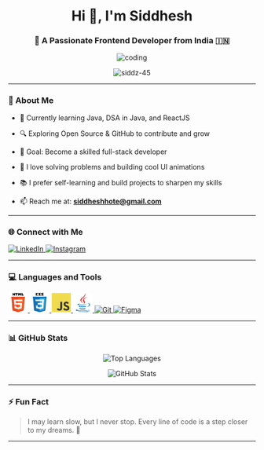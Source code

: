 <h1 align="center">Hi 👋, I'm Siddhesh</h1>
<h3 align="center">🚀 A Passionate Frontend Developer from India 🇮🇳</h3>

<p align="center">
  <img src="https://img.freepik.com/premium-vector/modern-3d-illustration-young-man-programming-concept_145666-1709.jpg?w=2000" alt="coding" width="300" />
</p>

<p align="center">
  <img src="https://komarev.com/ghpvc/?username=siddz-45&label=Profile%20views&color=0e75b6&style=flat" alt="siddz-45" />
</p>

---

### 🧠 About Me

- 🌱 Currently learning Java, DSA in Java, and ReactJS

- 🔍 Exploring Open Source & GitHub to contribute and grow

- 🎯 Goal: Become a skilled full-stack developer 

- 🧩 I love solving problems and building cool UI animations

- 📚 I prefer self-learning and build projects to sharpen my skills

- 📫 Reach me at: **siddheshhote@gmail.com**

---

### 🌐 Connect with Me

<p align="left">
  <a href="https://linkedin.com/in/siddhesh-hote" target="_blank">
    <img src="https://raw.githubusercontent.com/rahuldkjain/github-profile-readme-generator/master/src/images/icons/Social/linked-in-alt.svg" alt="LinkedIn" height="30" width="40" />
  </a>
  <a href="https://instagram.com/siddhesh._.h" target="_blank">
    <img src="https://raw.githubusercontent.com/rahuldkjain/github-profile-readme-generator/master/src/images/icons/Social/instagram.svg" alt="Instagram" height="30" width="40" />
  </a>
</p>

---

### 💻 Languages and Tools

<p align="left">
  <a href="https://developer.mozilla.org/en-US/docs/Web/HTML" target="_blank">
    <img src="https://raw.githubusercontent.com/devicons/devicon/master/icons/html5/html5-original-wordmark.svg" alt="HTML5" width="40" height="40"/>
  </a>
  <a href="https://www.w3schools.com/css/" target="_blank">
    <img src="https://raw.githubusercontent.com/devicons/devicon/master/icons/css3/css3-original-wordmark.svg" alt="CSS3" width="40" height="40"/>
  </a>
  <a href="https://developer.mozilla.org/en-US/docs/Web/JavaScript" target="_blank">
    <img src="https://raw.githubusercontent.com/devicons/devicon/master/icons/javascript/javascript-original.svg" alt="JavaScript" width="40" height="40"/>
  </a>
  <a href="https://www.java.com" target="_blank">
    <img src="https://raw.githubusercontent.com/devicons/devicon/master/icons/java/java-original.svg" alt="Java" width="40" height="40"/>
  </a>
  <a href="https://git-scm.com/" target="_blank">
    <img src="https://www.vectorlogo.zone/logos/git-scm/git-scm-icon.svg" alt="Git" width="40" height="40"/>
  </a>
  <a href="https://www.figma.com/" target="_blank">
    <img src="https://www.vectorlogo.zone/logos/figma/figma-icon.svg" alt="Figma" width="40" height="40"/>
  </a>
</p>

---

### 📊 GitHub Stats

<p align="center">
  <img src="https://github-readme-stats.vercel.app/api/top-langs?username=siddz-45&show_icons=true&locale=en&layout=compact&theme=tokyonight" alt="Top Languages" />
</p>

<p align="center">
  <img src="https://github-readme-stats.vercel.app/api?username=siddz-45&show_icons=true&locale=en&theme=tokyonight" alt="GitHub Stats" />
</p>

---

### ⚡ Fun Fact
> I may learn slow, but I never stop. Every line of code is a step closer to my dreams. 🚀

---
